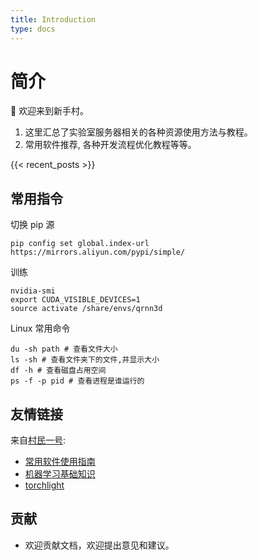 ```yaml
---
title: Introduction
type: docs
---
```


# 简介

🌟 欢迎来到新手村。

1. 这里汇总了实验室服务器相关的各种资源使用方法与教程。
2. 常用软件推荐, 各种开发流程优化教程等等。


{{< recent_posts >}}


## 常用指令

切换 pip 源

```shell
pip config set global.index-url https://mirrors.aliyun.com/pypi/simple/
```

训练

```shell
nvidia-smi
export CUDA_VISIBLE_DEVICES=1
source activate /share/envs/qrnn3d
```

Linux 常用命令

```shell
du -sh path # 查看文件大小
ls -sh # 查看文件夹下的文件,并显示大小
df -h # 查看磁盘占用空间
ps -f -p pid # 查看进程是谁运行的
```


## 友情链接

来自[村民一号](https://github.com/Zeqiang-Lai):
- [常用软件使用指南](https://laizeqiang.notion.site/Software-f61bbdd56c324639900872ed175b214f)
- [机器学习基础知识](https://laizeqiang.notion.site/Cheatsheet-2ac821b162fa4196986f368d39953474)
- [torchlight](https://github.com/Zeqiang-Lai/torchlight)


## 贡献

- 欢迎贡献文档，欢迎提出意见和建议。